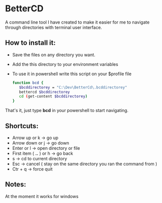 # BetterCD

A command line tool I have created to make it easier for me to navigate through directories with terminal user interface.


## How to install it:
* Save the files on any directory you want.
* Add the this directory to your environment variables
* To use it in powershell write this script on your $profile file


    ```bash
    function bcd {
       $bcddirectorey = "C:\Dev\BetterCd\.bcddirectorey"
       bettercd $bcddirectorey 
       cd (get-content $bcddirectorey)
    }
    ```

That's it, just type **bcd** in your powershell to start navigating.

## Shortcuts:
* Arrow up or k -> go up
* Arrow down or j -> go down
* Enter or l -> open directory or file
* First item ( **..** ) or h -> go back
* s -> cd to current directory
* Esc -> cancel ( stay on the same directory you ran the command from )
* Ctr + q -> force quit

## Notes:
At the moment it works for windows
